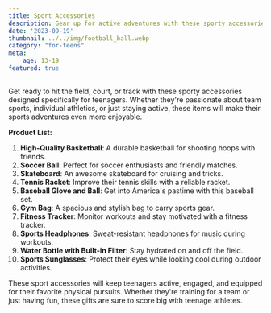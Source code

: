 ```yaml
---
title: Sport Accessories
description: Gear up for active adventures with these sporty accessories for teenagers.
date: '2023-09-19'
thumbnail: ../../img/football_ball.webp
category: "for-teens"
meta:
    age: 13-19
featured: true
---
```

Get ready to hit the field, court, or track with these sporty accessories designed specifically for teenagers. Whether they're passionate about team sports, individual athletics, or just staying active, these items will make their sports adventures even more enjoyable.

**Product List:**
1. **High-Quality Basketball**: A durable basketball for shooting hoops with friends.
2. **Soccer Ball**: Perfect for soccer enthusiasts and friendly matches.
3. **Skateboard**: An awesome skateboard for cruising and tricks.
4. **Tennis Racket**: Improve their tennis skills with a reliable racket.
5. **Baseball Glove and Ball**: Get into America's pastime with this baseball set.
6. **Gym Bag**: A spacious and stylish bag to carry sports gear.
7. **Fitness Tracker**: Monitor workouts and stay motivated with a fitness tracker.
8. **Sports Headphones**: Sweat-resistant headphones for music during workouts.
9. **Water Bottle with Built-in Filter**: Stay hydrated on and off the field.
10. **Sports Sunglasses**: Protect their eyes while looking cool during outdoor activities.

These sport accessories will keep teenagers active, engaged, and equipped for their favorite physical pursuits. Whether they're training for a team or just having fun, these gifts are sure to score big with teenage athletes.
